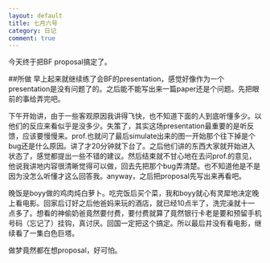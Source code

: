 ```yaml
---
layout: default
title: 七月六号
category: 日记
comment: true
---
```


今天终于把BF proposal搞定了。

##所做
早上起来就继续练了会BF的presentation，感觉好像作为一个presentation是没有问题了的。之后能不能写出来一篇paper还是个问题。先把眼前的事给弄完吧。

下午开始讲，由于一些客观原因我讲得飞快，也不知道下面的人到底听懂多少。以他们的反应来看似乎是没多少。失策了，其实这场presentation最重要的是听反馈，应该要慢慢来。prof.也就问了最后simulate出来的图一开始那个往下掉是个bug还是什么原因。讲了才20分钟就下台了。之后他们讲的东西大家就开始进入状态了，感觉都提出一些不错的建议。然后结束就不甘心地在去问prof.的意见，他说我讲地内容很清晰觉得可以做，回去先把那个bug弄清楚。也不知道他是不是因为没怎么听懂才这么回答我。anyway，之后把proposal先写出来再看吧。

晚饭是boyy做的鸡肉炖白萝卜。吃完饭后买个菜，我和boyy就心有灵犀地决定晚上看电影。回家后订好之后他爸妈来玩的酒店，就已经10点半了，洗完澡就十一点多了。想看的神偷奶爸竟然要付费，要付费就算了竟然银行卡老是要和预留手机号码（忘记了）挂钩，真讨厌。回国一定把这个搞定。所以最后并没有看电影，继续看了一集白色巨塔。

做梦竟然都在想proposal，好可怕。